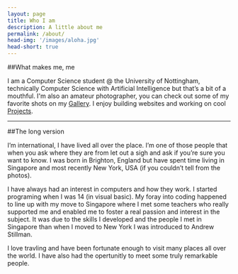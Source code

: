 ```yaml
---
layout: page
title: Who I am
description: A little about me
permalink: /about/
head-img: '/images/aloha.jpg'
head-short: true
---
```



##What makes me, me

I am a Computer Science student @ the University of Nottingham, technically Computer Science with Artificial Intelligence but that’s a bit of a mouthful. I'm also an amateur photographer, you can check out some of my favorite shots on my [Gallery][gallery]. I enjoy building websites and working on cool [Projects][projects].


---

##The long version

I’m international, I have lived all over the place. I’m one of those people that when you ask where they are from let out a sigh and ask if you’re sure you want to know. I was born in Brighton, England but have spent time living in Singapore and most recently New York, USA (if you couldn’t tell from the photos).

I have always had an interest in computers and how they work. I started programing when I was 14 (in visual basic). My foray into coding happened to line up with my move to Singapore where I met some teachers who really supported me and enabled me to foster a real passion and interest in the subject. It was due to the skills I developed and the people I met in Singapore than when I moved to New York I was introduced to Andrew Stillman. 


I love travling and have been fortunate enough to visit many places all over the world. I have also had the opertunitly to meet some truly remarkable people. 

[autoCrat]: https://chrome.google.com/webstore/detail/autocrat/ppgnklghfnlijoafjjkpoakpjjpdkgdj?hl=en-US "Sheets add-on"
[ttny]: projects/teentech "TeenTech NY"
[gallery]: /gallery "My Photos"
[projects]: /projects "My Projects"
